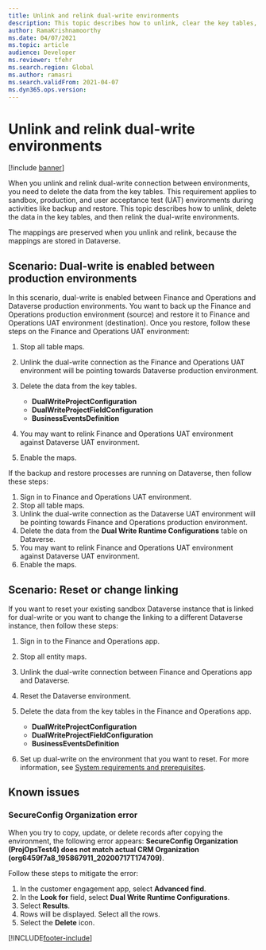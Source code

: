 ```yaml
---
title: Unlink and relink dual-write environments
description: This topic describes how to unlink, clear the key tables, and then relink dual-write environments.
author: RamaKrishnamoorthy
ms.date: 04/07/2021
ms.topic: article
audience: Developer
ms.reviewer: tfehr
ms.search.region: Global
ms.author: ramasri
ms.search.validFrom: 2021-04-07
ms.dyn365.ops.version:
---
```


# Unlink and relink dual-write environments

[!include [banner](../../includes/banner.md)]



When you unlink and relink dual-write connection between environments, you need to delete the data from the key tables. This requirement applies to sandbox, production, and user acceptance test (UAT) environments during activities like backup and restore. This topic describes how to unlink, delete the data in the key tables, and then relink the dual-write environments.

The mappings are preserved when you unlink and relink, because the mappings are stored in Dataverse.

## Scenario: Dual-write is enabled between production environments

In this scenario, dual-write is enabled between Finance and Operations and Dataverse production environments. You want to back up the Finance and Operations production environment (source) and restore it to Finance and Operations UAT environment (destination). Once you restore, follow these steps on the Finance and Operations UAT environment:

1. Stop all table maps.
2. Unlink the dual-write connection as the Finance and Operations UAT environment will be pointing towards Dataverse production environment.
3. Delete the data from the key tables.

    - **DualWriteProjectConfiguration**
    - **DualWriteProjectFieldConfiguration**
    - **BusinessEventsDefinition**

4. You may want to relink Finance and Operations UAT environment against Dataverse UAT environment. 
5. Enable the maps.

If the backup and restore processes are running on Dataverse, then follow these steps:

1. Sign in to Finance and Operations UAT environment.
2. Stop all table maps.
3. Unlink the dual-write connection as the Dataverse UAT environment will be pointing towards Finance and Operations production environment.
4. Delete the data from the **Dual Write Runtime Configurations** table on Dataverse.
5. You may want to relink Finance and Operations UAT environment against Dataverse UAT environment.
6. Enable the maps.

## Scenario: Reset or change linking

If you want to reset your existing sandbox Dataverse instance that is linked for dual-write or you want to change the linking to a different Dataverse instance, then follow these steps:

1. Sign in to the Finance and Operations app.
2. Stop all entity maps.
3. Unlink the dual-write connection between Finance and Operations app and Dataverse.
5. Reset the Dataverse environment.
6. Delete the data from the key tables in the Finance and Operations app.

    - **DualWriteProjectConfiguration**
    - **DualWriteProjectFieldConfiguration**
    - **BusinessEventsDefinition**

7. Set up dual-write on the environment that you want to reset. For more information, see [System requirements and prerequisites](requirements-and-prerequisites.md).

## Known issues

### SecureConfig Organization error

When you try to copy, update, or delete records after copying the environment, the following error appears: **SecureConfig Organization (ProjOpsTest4) does not match actual CRM Organization (org6459f7a8_195867911_20200717T174709)**.

Follow these steps to mitigate the error:

1. In the customer engagement app, select **Advanced find**.
2. In the **Look for** field, select **Dual Write Runtime Configurations**.
3. Select **Results**.
4. Rows will be displayed. Select all the rows.
5. Select the **Delete** icon.

[!INCLUDE[footer-include](../../../../includes/footer-banner.md)]
